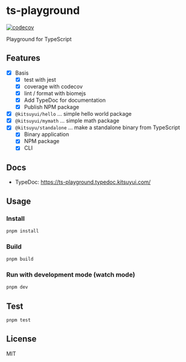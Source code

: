 # ts-playground

[![codecov](https://codecov.io/gh/kitsuyui/ts-playground/branch/main/graph/badge.svg?token=E6RO7KERTY)](https://codecov.io/gh/kitsuyui/ts-playground)

Playground for TypeScript

## Features

- [x] Basis
  - [x] test with jest
  - [x] coverage with codecov
  - [x] lint / format with biomejs
  - [x] Add TypeDoc for documentation
  - [x] Publish NPM package

- [x] `@kitsuyui/hello` ... simple hello world package
- [x] `@kitsuyui/mymath` ... simple math package
- [x] `@kitsuyu/standalone` ... make a standalone binary from TypeScript
  - [x] Binary application
  - [x] NPM package
  - [x] CLI

## Docs

- TypeDoc: https://ts-playground.typedoc.kitsuyui.com/

## Usage

### Install

```sh
pnpm install
```

### Build

```sh
pnpm build
```

### Run with development mode (watch mode)

```sh
pnpm dev
```

## Test

```sh
pnpm test
```

## License

MIT
